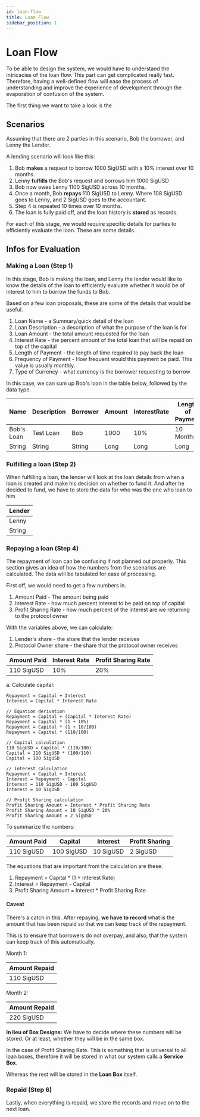 ```yaml
---
id: loan-flow
title: Loan Flow
sidebar_position: 1
---
```


# Loan Flow

To be able to design the system, we would have to understand the intricacies of the loan flow. This part can get complicated really fast. Therefore, having a well-defined flow will ease the process of understanding and improve the experience of development through the evaporation of confusion of the system.

The first thing we want to take a look is the
## Scenarios
Assuming that there are 2 parties in this scenario, Bob the borrower, and Lenny the Lender.

A lending scenario will look like this:

1. Bob **makes** a request to borrow 1000 SigUSD with a 10% interest over 10 months.
2. Lenny **fulfills** the Bob's request and borrows him 1000 SigUSD
3. Bob now owes Lenny 1100 SigUSD across 10 months.
4. Once a month, Bob **repays** 110 SigUSD to Lenny. Where 108 SigUSD goes to Lenny, and 2 SigUSD goes to the accountant.
5. Step 4 is repeated 10 times over 10 months.
6. The loan is fully paid off, and the loan history is **stored** as records.

For each of this stage, we would require specific details for parties to efficiently evaluate the loan. These are some details.

## Infos for Evaluation

### Making a Loan (Step 1)
In this stage, Bob is making the loan, and Lenny the lender would like to know the details of the loan to efficiently evaluate whether it would be of interest to him to borrow the funds to Bob.

Based on a few loan proposals, these are some of the details that would be useful.

1. Loan Name - a Summary/quick detail of the loan
2. Loan Description - a description of what the purpose of the loan is for
3. Loan Amount - the total amount requested for the loan
4. Interest Rate - the percent amount of the total loan that will be repaid on top of the capital
5. Length of Payment - the length of time required to pay back the loan
6. Frequency of Payment - How frequent would this payment be paid. This value is usually monthly.
7. Type of Currency - what currency is the borrower requesting to borrow

In this case, we can sum up Bob's loan in the table below, followed by the data type.

| Name | Description | Borrower | Amount | InterestRate | Length of Payment | Frequency | Currency |
| ---- | ---- | ---- | ---- | ---- | ---- | ---- | ---- |
| Bob's Loan | Test Loan | Bob | 1000 | 10% | 10 Months | 10 | SigUSD |
| String | String | String | Long | Long | Long | Long | String |

### Fulfilling a loan (Step 2)
When fulfilling a loan, the lender will look at the loan details from when a loan is created and make his decision on whether to fund it. And after he decided to fund, we have to store the data for who was the one who loan to him

| Lender |
| ----- |
| Lenny |
| String |

### Repaying a loan (Step 4)
The repayment of loan can be confusing if not planned out properly. This section gives an idea of how the numbers from the scenarios are calculated. The data will be tabulated for ease of processing.

First off, we would need to get a few numbers in.

1. Amount Paid - The amount being paid
2. Interest Rate - how much percent interest to be paid on top of capital
3. Profit Sharing Rate - how much percent of the interest are we returning to the protocol owner

With the variables above, we can calculate:
1. Lender's share - the share that the lender receives
2. Protocol Owner share - the share that the protocol owner receives

| Amount Paid | Interest Rate | Profit Sharing Rate |
| ---- | ---- | ---- |
| 110 SigUSD | 10% | 20% |

a. Calculate capital: 
```
Repayment = Capital + Interest
Interest = Capital * Interest Rate

// Equation derivation
Repayment = Capital + (Capital * Interest Rate)
Repayment = Capital * (1 + 10%)
Repayment = Capital * (1 + 10/100)
Repayment = Capital * (110/100)

// Capital calculation
110 SigUSD = Capital * (110/100)
Capital = 110 SigUSD * (100/110)
Capital = 100 SigUSD

// Interest calculation
Repayment = Capital + Interest
Interest = Repayment - Capital
Interest = 110 SigUSD - 100 SigUSD
Interest = 10 SigUSD

// Profit Sharing calculation
Profit Sharing Amount = Interest * Profit Sharing Rate
Profit Sharing Amount = 10 SigUSD * 20%
Profit Sharing Amount = 2 SigUSD
```

To summarize the numbers:

| Amount Paid | Capital | Interest | Profit Sharing |
| ---- | ---- | ---- | ---- |
| 110 SigUSD | 100 SigUSD | 10 SigUSD | 2 SigUSD |

The equations that are important from the calculation are these:
1. Repayment = Capital * (1 + Interest Rate)
2. Interest = Repayment - Capital
3. Profit Sharing Amount = Interest * Profit Sharing Rate

#### Caveat

There's a catch in this. After repaying, **we have to record** what is the amount that has been repaid so that we can keep track of the repayment.

This is to ensure that borrowers do not overpay, and also, that the system can keep track of this automatically.

Month 1: 

| Amount Repaid |
| ---- |
| 110 SigUSD |

Month 2:

| Amount Repaid |
| ---- |
| 220 SigUSD |

**In lieu of Box Designs:**
We have to decide where these numbers will be stored. Or at least, whether they will be in the same box.

In the case of Profit Sharing Rate. This is something that is universal to all loan boxes, therefore it will be stored in what our system calls a **Service Box**.

Whereas the rest will be stored in the **Loan Box** itself.

### Repaid (Step 6)
Lastly, when everything is repaid, we store the records and move on to the next loan.
